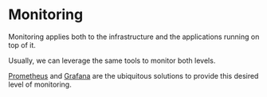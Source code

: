 # Monitoring

Monitoring applies both to the infrastructure and the applications
running on top of it.

Usually, we can leverage the same tools to monitor both levels.

[Prometheus](https://prometheus.io/) and
[Grafana](https://grafana.com/) are the ubiquitous solutions to
provide this desired level of monitoring.
